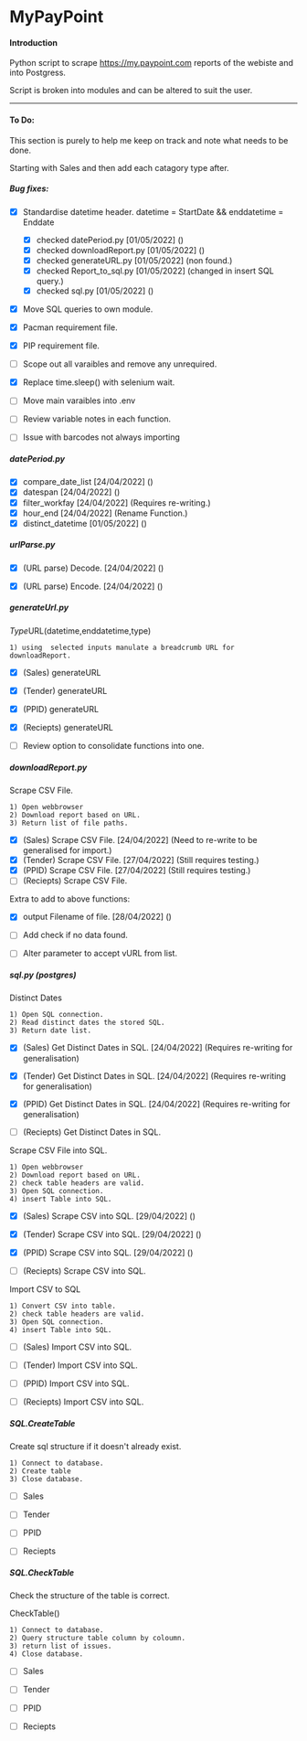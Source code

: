# MyPayPoint

#### Introduction
Python script to scrape https://my.paypoint.com reports of the webiste and into Postgress.

Script is broken into modules and can be altered to suit the user.

---

#### To Do:
This section is purely to help me keep on track and note what needs to be done.

Starting with Sales and then add each catagory type after.


##### Bug fixes:
- [x] Standardise datetime header. datetime = StartDate && enddatetime = Enddate
    - [x] checked datePeriod.py     [01/05/2022] ()
    - [x] checked downloadReport.py [01/05/2022] ()
    - [x] checked generateURL.py    [01/05/2022] (non found.)
    - [x] checked Report_to_sql.py  [01/05/2022] (changed in insert SQL query.)
    - [x] checked sql.py            [01/05/2022] ()
- [x] Move SQL queries to own module.
- [x] Pacman requirement file.
- [x] PIP requirement file.
- [ ] Scope out all varaibles and remove any unrequired.
- [x] Replace time.sleep() with selenium wait.
- [ ] Move main varaibles into .env
- [ ] Review variable notes in each function.
- [ ] Issue with barcodes not always importing


##### datePeriod.py

- [x] compare_date_list [24/04/2022] ()
- [x] datespan          [24/04/2022] ()
- [x] filter_workfay    [24/04/2022] (Requires re-writing.)
- [x] hour_end          [24/04/2022] (Rename Function.)
- [x] distinct_datetime [01/05/2022] ()

##### urlParse.py
- [x] (URL parse) Decode. [24/04/2022] ()
- [x] (URL parse) Encode. [24/04/2022] ()


##### generateUrl.py

*Type*URL(datetime,enddatetime,type)

    1) using  selected inputs manulate a breadcrumb URL for downloadReport.

- [x] (Sales)   generateURL
- [x] (Tender)  generateURL
- [x] (PPID)    generateURL
- [x] (Reciepts) generateURL
- [ ] Review option to consolidate functions into one.


##### downloadReport.py

Scrape CSV File.

    1) Open webbrowser
    2) Download report based on URL.
    3) Return list of file paths.

- [x] (Sales)    Scrape CSV File.
    [24/04/2022] (Need to re-write to be generalised for import.)
- [x] (Tender)   Scrape CSV File.
    [27/04/2022] (Still requires testing.)
- [x] (PPID)     Scrape CSV File.
    [27/04/2022] (Still requires testing.)
- [ ] (Reciepts)  Scrape CSV File.

Extra to add to above functions:
- [x] output Filename of file. [28/04/2022] ()
- [ ] Add check if no data found.
- [ ] Alter parameter to accept vURL from list.



##### sql.py (postgres)

Distinct Dates

    1) Open SQL connection.
    2) Read distinct dates the stored SQL.
    3) Return date list.

- [x] (Sales)    Get Distinct Dates in SQL. [24/04/2022] (Requires re-writing for generalisation) 
- [x] (Tender)   Get Distinct Dates in SQL. [24/04/2022] (Requires re-writing for generalisation)
- [x] (PPID)     Get Distinct Dates in SQL. [24/04/2022] (Requires re-writing for generalisation)
- [ ] (Reciepts) Get Distinct Dates in SQL.


Scrape CSV File into SQL.

    1) Open webbrowser
    2) Download report based on URL.
    2) check table headers are valid.
    3) Open SQL connection.
    4) insert Table into SQL.

- [x] (Sales)    Scrape CSV into SQL. [29/04/2022] ()
- [x] (Tender)   Scrape CSV into SQL. [29/04/2022] ()
- [x] (PPID)     Scrape CSV into SQL. [29/04/2022] ()
- [ ] (Reciepts) Scrape CSV into SQL.


Import CSV to SQL

    1) Convert CSV into table.
    2) check table headers are valid.
    3) Open SQL connection.
    4) insert Table into SQL.

- [ ] (Sales)    Import CSV into SQL.
- [ ] (Tender)   Import CSV into SQL.
- [ ] (PPID)     Import CSV into SQL.
- [ ] (Reciepts) Import CSV into SQL.


##### SQL.CreateTable
Create sql structure if it doesn't already exist.

    1) Connect to database.
    2) Create table
    3) Close database.

- [ ] Sales
- [ ] Tender
- [ ] PPID
- [ ] Reciepts


##### SQL.CheckTable
Check the structure of the table is correct.

CheckTable()

    1) Connect to database.
    2) Query structure table column by coloumn.
    3) return list of issues.
    4) Close database.

- [ ] Sales
- [ ] Tender
- [ ] PPID
- [ ] Reciepts

